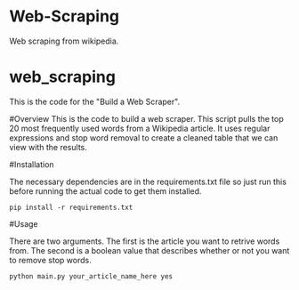 # Web-Scraping
Web scraping from wikipedia.

# web_scraping
This is the code for the "Build a Web Scraper".

#Overview
This is the code to build a web scraper. This script pulls the top 20 most frequently used words from a Wikipedia article. It uses regular expressions and stop word removal to create a cleaned table that we can view with the results.

#Installation

The necessary dependencies are in the requirements.txt file so just run this before running the actual code to get them installed.

``
pip install -r requirements.txt
``

#Usage

There are two arguments. The first is the article you want to retrive words from. The second is a boolean value that describes
whether or not you want to remove stop words. 

``
python main.py your_article_name_here yes
``



